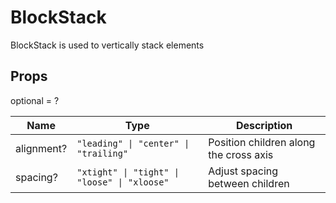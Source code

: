 # BlockStack

BlockStack is used to vertically stack elements

## Props

optional = ?

| Name       | Type                                                                | Description                            |
| ---------- | ------------------------------------------------------------------- | -------------------------------------- |
| alignment? | <code>"leading" &#124; "center" &#124; "trailing"</code>            | Position children along the cross axis |
| spacing?   | <code>"xtight" &#124; "tight" &#124; "loose" &#124; "xloose"</code> | Adjust spacing between children        |
